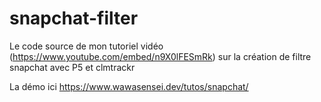 # snapchat-filter

Le code source de mon tutoriel vidéo (https://www.youtube.com/embed/n9X0lFESmRk) sur la création de filtre snapchat avec P5 et clmtrackr

La démo ici
https://www.wawasensei.dev/tutos/snapchat/
